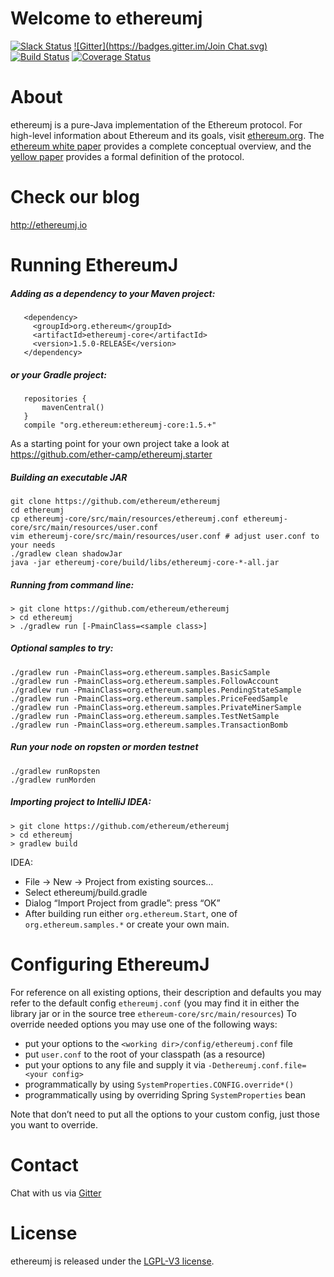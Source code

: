 # Welcome to ethereumj

[![Slack Status](http://harmony-slack-ether-camp.herokuapp.com/badge.svg)](http://ether.camp) 
[![Gitter](https://badges.gitter.im/Join Chat.svg)](https://gitter.im/ethereum/ethereumj?utm_source=badge&utm_medium=badge&utm_campaign=pr-badge&utm_content=badge)
[![Build Status](https://travis-ci.org/ethereum/ethereumj.svg?branch=master)](https://travis-ci.org/ethereum/ethereumj)
[![Coverage Status](https://coveralls.io/repos/ethereum/ethereumj/badge.png?branch=master)](https://coveralls.io/r/ethereum/ethereumj?branch=master)


# About
ethereumj is a pure-Java implementation of the Ethereum protocol. For high-level information about Ethereum and its goals, visit [ethereum.org](https://ethereum.org). The [ethereum white paper](https://github.com/ethereum/wiki/wiki/%5BEnglish%5D-White-Paper) provides a complete conceptual overview, and the [yellow paper](http://gavwood.com/Paper.pdf) provides a formal definition of the protocol.

# Check our blog 
http://ethereumj.io

# Running EthereumJ

##### Adding as a dependency to your Maven project: 

```
   <dependency>
     <groupId>org.ethereum</groupId>
     <artifactId>ethereumj-core</artifactId>
     <version>1.5.0-RELEASE</version>
   </dependency>
```

##### or your Gradle project: 

```
   repositories {
       mavenCentral()
   }
   compile "org.ethereum:ethereumj-core:1.5.+"
```

As a starting point for your own project take a look at https://github.com/ether-camp/ethereumj.starter

##### Building an executable JAR
```
git clone https://github.com/ethereum/ethereumj
cd ethereumj
cp ethereumj-core/src/main/resources/ethereumj.conf ethereumj-core/src/main/resources/user.conf
vim ethereumj-core/src/main/resources/user.conf # adjust user.conf to your needs
./gradlew clean shadowJar
java -jar ethereumj-core/build/libs/ethereumj-core-*-all.jar
```

##### Running from command line:
```
> git clone https://github.com/ethereum/ethereumj
> cd ethereumj
> ./gradlew run [-PmainClass=<sample class>]
```

##### Optional samples to try:
```
./gradlew run -PmainClass=org.ethereum.samples.BasicSample
./gradlew run -PmainClass=org.ethereum.samples.FollowAccount
./gradlew run -PmainClass=org.ethereum.samples.PendingStateSample
./gradlew run -PmainClass=org.ethereum.samples.PriceFeedSample
./gradlew run -PmainClass=org.ethereum.samples.PrivateMinerSample
./gradlew run -PmainClass=org.ethereum.samples.TestNetSample
./gradlew run -PmainClass=org.ethereum.samples.TransactionBomb
```

##### Run your node on ropsten or morden testnet
```
./gradlew runRopsten
./gradlew runMorden
```

##### Importing project to IntelliJ IDEA: 
```
> git clone https://github.com/ethereum/ethereumj
> cd ethereumj
> gradlew build
```
  IDEA: 
* File -> New -> Project from existing sources…
* Select ethereumj/build.gradle
* Dialog “Import Project from gradle”: press “OK”
* After building run either `org.ethereum.Start`, one of `org.ethereum.samples.*` or create your own main. 

# Configuring EthereumJ

For reference on all existing options, their description and defaults you may refer to the default config `ethereumj.conf` (you may find it in either the library jar or in the source tree `ethereum-core/src/main/resources`) 
To override needed options you may use one of the following ways: 
* put your options to the `<working dir>/config/ethereumj.conf` file
* put `user.conf` to the root of your classpath (as a resource) 
* put your options to any file and supply it via `-Dethereumj.conf.file=<your config>`
* programmatically by using `SystemProperties.CONFIG.override*()`
* programmatically using by overriding Spring `SystemProperties` bean 

Note that don’t need to put all the options to your custom config, just those you want to override. 
# Contact
Chat with us via [Gitter](https://gitter.im/ethereum/ethereumj)

# License
ethereumj is released under the [LGPL-V3 license](LICENSE).

